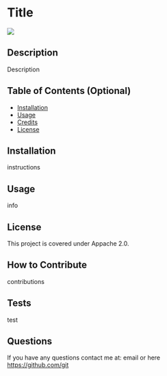 # Title

![](https://img.shields.io/aur/license/android-studio)

## Description

Description

## Table of Contents (Optional)

- [Installation](#installation)
- [Usage](#usage)
- [Credits](#credits)
- [License](#license)

## Installation

instructions

## Usage

info

## License

This project is covered under Appache 2.0.

## How to Contribute

contributions

## Tests

test 


## Questions

If you have any questions contact me at: email or here https://github.com/git